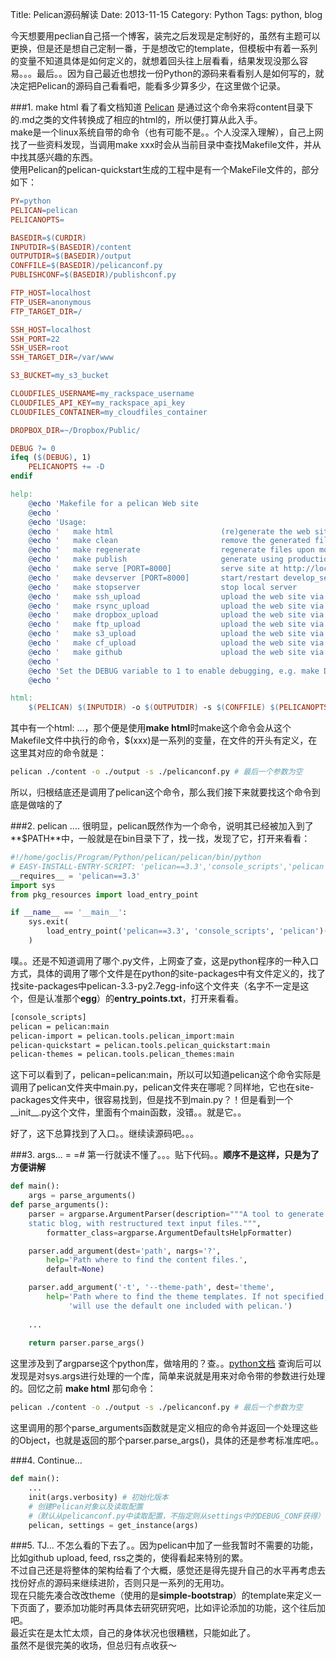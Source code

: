 Title: Pelican源码解读
Date: 2013-11-15
Category: Python
Tags: python, blog

今天想要用peclian自己搭一个博客，装完之后发现是定制好的，虽然有主题可以更换，但是还是想自己定制一番，于是想改它的template，但模板中有着一系列的变量不知道具体是如何定义的，就想着回头往上层看看，结果发现没那么容易。。。最后。。因为自己最近也想找一份Python的源码来看看别人是如何写的，就决定把Pelican的源码自己看看吧，能看多少算多少，在这里做个记录。

###1. make html
看了看文档知道 [Pelican](http://docs.getpelican.com/en/3.3.0/) 是通过这个命令来将content目录下的.md之类的文件转换成了相应的html的，所以便打算从此入手。   
make是一个linux系统自带的命令（也有可能不是。。个人没深入理解），自己上网找了一些资料发现，当调用make xxx时会从当前目录中查找Makefile文件，并从中找其感兴趣的东西。   
使用Pelican的pelican-quickstart生成的工程中是有一个MakeFile文件的，部分如下：   

```makefile
PY=python
PELICAN=pelican
PELICANOPTS=

BASEDIR=$(CURDIR)
INPUTDIR=$(BASEDIR)/content
OUTPUTDIR=$(BASEDIR)/output
CONFFILE=$(BASEDIR)/pelicanconf.py
PUBLISHCONF=$(BASEDIR)/publishconf.py

FTP_HOST=localhost
FTP_USER=anonymous
FTP_TARGET_DIR=/

SSH_HOST=localhost
SSH_PORT=22
SSH_USER=root
SSH_TARGET_DIR=/var/www

S3_BUCKET=my_s3_bucket

CLOUDFILES_USERNAME=my_rackspace_username
CLOUDFILES_API_KEY=my_rackspace_api_key
CLOUDFILES_CONTAINER=my_cloudfiles_container

DROPBOX_DIR=~/Dropbox/Public/

DEBUG ?= 0
ifeq ($(DEBUG), 1)
	PELICANOPTS += -D
endif

help:
	@echo 'Makefile for a pelican Web site                                        '
	@echo '                                                                       '
	@echo 'Usage:                                                                 '
	@echo '   make html                        (re)generate the web site          '
	@echo '   make clean                       remove the generated files         '
	@echo '   make regenerate                  regenerate files upon modification '
	@echo '   make publish                     generate using production settings '
	@echo '   make serve [PORT=8000]           serve site at http://localhost:8000'
	@echo '   make devserver [PORT=8000]       start/restart develop_server.sh    '
	@echo '   make stopserver                  stop local server                  '
	@echo '   make ssh_upload                  upload the web site via SSH        '
	@echo '   make rsync_upload                upload the web site via rsync+ssh  '
	@echo '   make dropbox_upload              upload the web site via Dropbox    '
	@echo '   make ftp_upload                  upload the web site via FTP        '
	@echo '   make s3_upload                   upload the web site via S3         '
	@echo '   make cf_upload                   upload the web site via Cloud Files'
	@echo '   make github                      upload the web site via gh-pages   '
	@echo '                                                                       '
	@echo 'Set the DEBUG variable to 1 to enable debugging, e.g. make DEBUG=1 html'
	@echo '                                                                       '

html:
	$(PELICAN) $(INPUTDIR) -o $(OUTPUTDIR) -s $(CONFFILE) $(PELICANOPTS)
```

其中有一个html: ...，那个便是使用**make html**时make这个命令会从这个Makefile文件中执行的命令，$(xxx)是一系列的变量，在文件的开头有定义，在这里其对应的命令就是：  
```bash
pelican ./content -o ./output -s ./pelicanconf.py # 最后一个参数为空
```
所以，归根结底还是调用了pelican这个命令，那么我们接下来就要找这个命令到底是做啥的了  

###2. pelican ....
很明显，pelican既然作为一个命令，说明其已经被加入到了**$PATH**中，一般就是在bin目录下了，找一找，发现了它，打开来看看：  
```python
#!/home/goclis/Program/Python/pelican/pelican/bin/python
# EASY-INSTALL-ENTRY-SCRIPT: 'pelican==3.3','console_scripts','pelican'
__requires__ = 'pelican==3.3'
import sys
from pkg_resources import load_entry_point

if __name__ == '__main__':
    sys.exit(
        load_entry_point('pelican==3.3', 'console_scripts', 'pelican')()
    )

```
噗。。还是不知道调用了哪个.py文件，上网查了查，这是python程序的一种入口方式，具体的调用了哪个文件是在python的site-packages中有文件定义的，找了找site-packages中pelican-3.3-py2.7egg-info这个文件夹（名字不一定是这个，但是认准那个**egg**）的**entry_points.txt**，打开来看看。
```txt
[console_scripts]
pelican = pelican:main
pelican-import = pelican.tools.pelican_import:main
pelican-quickstart = pelican.tools.pelican_quickstart:main
pelican-themes = pelican.tools.pelican_themes:main
```
这下可以看到了，pelican=pelican:main，所以可以知道pelican这个命令实际是调用了pelican文件夹中main.py，pelican文件夹在哪呢？同样地，它也在site-packages文件夹中，很容易找到，但是找不到main.py？！但是看到一个__init__.py这个文件，里面有个main函数，没错。。就是它。。  

好了，这下总算找到了入口。。继续读源码吧。。。  

###3. args...
= =# 第一行就读不懂了。。。贴下代码。。**顺序不是这样，只是为了方便讲解**
```python
def main():
    args = parse_arguments()
def parse_arguments():
    parser = argparse.ArgumentParser(description="""A tool to generate a
    static blog, with restructured text input files.""",
        formatter_class=argparse.ArgumentDefaultsHelpFormatter)

    parser.add_argument(dest='path', nargs='?',
        help='Path where to find the content files.',
        default=None)

    parser.add_argument('-t', '--theme-path', dest='theme',
        help='Path where to find the theme templates. If not specified, it '
             'will use the default one included with pelican.')
    
    ...
    
    return parser.parse_args()
```
这里涉及到了argparse这个python库，做啥用的？查。。[python文档](http://docs.python.org/2/library/argparse.html)
查询后可以发现是对sys.args进行处理的一个库，简单来说就是用来对命令带的参数进行处理的。回忆之前 **make html** 那句命令：  
```bash
pelican ./content -o ./output -s ./pelicanconf.py # 最后一个参数为空
```
这里调用的那个parse_arguments函数就是定义相应的命令并返回一个处理这些的Object，也就是返回的那个parser.parse_args()，具体的还是参考标准库吧。。

###4. Continue...
```python
def main():
    ...
    init(args.verbosity) # 初始化版本
    # 创建Pelican对象以及读取配置
    #（默认从pelicanconf.py中读取配置，不指定则从settings中的DEBUG_CONF获得）
    pelican, settings = get_instance(args) 
```

###5. TJ...
不怎么看的下去了。。因为pelican中加了一些我暂时不需要的功能，比如github upload, feed, rss之类的，使得看起来特别的累。   
不过自己还是将整体的架构给看了个大概，感觉还是得先提升自己的水平再考虑去找份好点的源码来继续进阶，否则只是一系列的无用功。  
现在只能先凑合改改theme（使用的是**simple-bootstrap**）的template来定义一下页面了，要添加功能时再具体去研究研究吧，比如评论添加的功能，这个往后加吧。  
最近实在是太忙太烦，自己的身体状况也很糟糕，只能如此了。  
虽然不是很完美的收场，但总归有点收获～